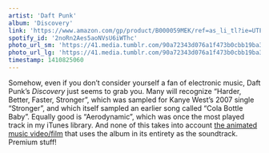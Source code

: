 ```yaml
---
artist: 'Daft Punk'
album: 'Discovery'
link: 'https://www.amazon.com/gp/product/B000059MEK/ref=as_li_tl?ie=UTF8&camp=1789&creative=390957&creativeASIN=B000059MEK&linkCode=as2&tag=besalbintheun-20&linkId=7RUDGWOSYCN7DDRK'
spotify_id: '2noRn2Aes5aoNVsU6iWThc'
photo_url_sm: 'https://41.media.tumblr.com/90a72343d076a1f473b0cbb19ba3f2c5/tumblr_nbyv6xhmfw1rsqbe7o1_100.jpg'
photo_url_lg: 'https://41.media.tumblr.com/90a72343d076a1f473b0cbb19ba3f2c5/tumblr_nbyv6xhmfw1rsqbe7o1_400.jpg'
timestamp: 1410825060
---
```

Somehow, even if you don’t consider yourself a fan of electronic music, Daft Punk’s *Discovery* just seems to grab you. Many will recognize “Harder, Better, Faster, Stronger”, which was sampled for Kanye West’s 2007 single “Stronger”, and which itself sampled an earlier song called “Cola Bottle Baby”. Equally good is “Aerodynamic”, which was once the most played track in my iTunes library. And none of this takes into account [the animated music video/film](https://en.wikipedia.org/wiki/Interstella_5555:_The_5tory_of_the_5ecret_5tar_5ystem) that uses the album in its entirety as the soundtrack. Premium stuff!